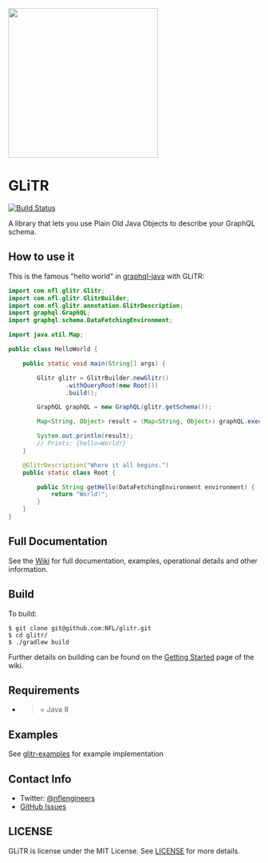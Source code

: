 <img src="http://static.nfl.com/static/content/public/static/img/logos/nfl-engineering-light.svg" width="300" />

# GLiTR

[![Build Status](https://travis-ci.com/nfl/glitr.svg?token=Qo6bav9EZzhnpwg6Mz2z&branch=master)](https://travis-ci.com/nfl/glitr)

A library that lets you use Plain Old Java Objects to describe your GraphQL schema.

## How to use it

This is the famous "hello world" in [graphql-java](https://github.com/graphql-java/graphql-java) with GLiTR:

```java
import com.nfl.glitr.Glitr;
import com.nfl.glitr.GlitrBuilder;
import com.nfl.glitr.annotation.GlitrDescription;
import graphql.GraphQL;
import graphql.schema.DataFetchingEnvironment;

import java.util.Map;

public class HelloWorld {

    public static void main(String[] args) {

        Glitr glitr = GlitrBuilder.newGlitr()
                .withQueryRoot(new Root())
                .build();

        GraphQL graphQL = new GraphQL(glitr.getSchema());

        Map<String, Object> result = (Map<String, Object>) graphQL.execute("{hello}").getData();

        System.out.println(result);
        // Prints: {hello=World!}
    }

    @GlitrDescription("Where it all begins.")
    public static class Root {

        public String getHello(DataFetchingEnvironment environment) {
            return "World!";
        }
    }
}
```

## Full Documentation

See the [Wiki](https://github.com/NFL/glitr/wiki/) for full documentation, examples, operational details and other information.

## Build

To build:

```
$ git clone git@github.com:NFL/glitr.git
$ cd glitr/
$ ./gradlew build
```

Further details on building can be found on the [Getting Started](https://github.com/NFL/glitr/wiki/Getting-Started) page of the wiki.

## Requirements

 - >= Java 8

## Examples 

See [glitr-examples](https://github.com/NFL/glitr/tree/master/glitr-examples/src/main/java/com/nfl/dm/glitr/examples) for example implementation

## Contact Info

- Twitter: [@nflengineers](http://twitter.com/nflengineers)
- [GitHub Issues](https://github.com/NFL/glitr/issues)


## LICENSE

GLiTR is license under the MIT License. See [LICENSE](LICENSE) for more details.
